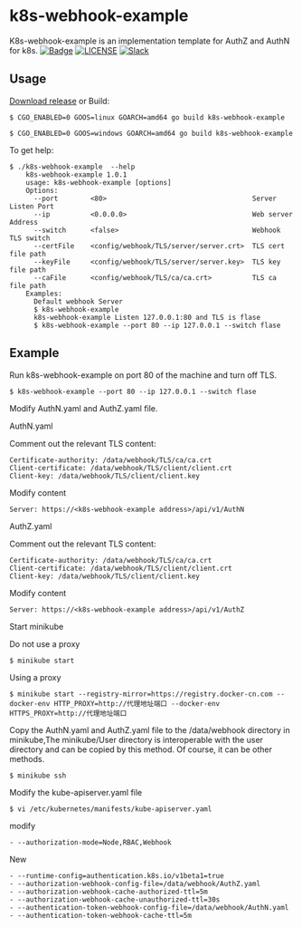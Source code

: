 k8s-webhook-example
========

K8s-webhook-example is an implementation template for AuthZ and AuthN for k8s.
[![Badge](https://img.shields.io/badge/link-996.icu-%23FF4D5B.svg)](https://996.icu/#/en_US)
[![LICENSE](https://img.shields.io/badge/license-Anti%20996-blue.svg)](https://github.com/996icu/996.ICU/blob/master/LICENSE)
[![Slack](https://img.shields.io/badge/slack-996icu-green.svg)](https://join.slack.com/t/996icu/shared_invite/enQtNTg4MjA3MzA1MzgxLWQyYzM5M2IyZmIyMTVjMzU5NTE5MGI5Y2Y2YjgwMmJiMWMxMWMzNGU3NDJmOTdhNmRlYjJlNjk5ZWZhNWIwZGM)

Usage
-----
[Download release](https://github.com/jamescun/switcher/releases) or Build:

    $ CGO_ENABLED=0 GOOS=linux GOARCH=amd64 go build k8s-webhook-example

    $ CGO_ENABLED=0 GOOS=windows GOARCH=amd64 go build k8s-webhook-example

To get help:

    $ ./k8s-webhook-example  --help
        k8s-webhook-example 1.0.1
        usage: k8s-webhook-example [options]
        Options:
          --port        <80>                                    Server Listen Port
          --ip          <0.0.0.0>                               Web server Address
          --switch      <false>                                 Webhook TLS switch
          --certFile    <config/webhook/TLS/server/server.crt>  TLS cert file path
          --keyFile     <config/webhook/TLS/server/server.key>  TLS key file path
          --caFile      <config/webhook/TLS/ca/ca.crt>          TLS ca file path
        Examples:
          Default webhook Server
          $ k8s-webhook-example
          k8s-webhook-example Listen 127.0.0.1:80 and TLS is flase  
          $ k8s-webhook-example --port 80 --ip 127.0.0.1 --switch flase

Example
-------
Run k8s-webhook-example on port 80 of the machine and turn off TLS.

    $ k8s-webhook-example --port 80 --ip 127.0.0.1 --switch flase

Modify AuthN.yaml and AuthZ.yaml file.

AuthN.yaml

Comment out the relevant TLS content:

    Certificate-authority: /data/webhook/TLS/ca/ca.crt
    Client-certificate: /data/webhook/TLS/client/client.crt
    Client-key: /data/webhook/TLS/client/client.key

Modify content

    Server: https://<k8s-webhook-example address>/api/v1/AuthN

AuthZ.yaml

Comment out the relevant TLS content:

    Certificate-authority: /data/webhook/TLS/ca/ca.crt
    Client-certificate: /data/webhook/TLS/client/client.crt
    Client-key: /data/webhook/TLS/client/client.key

Modify content

    Server: https://<k8s-webhook-example address>/api/v1/AuthZ

Start minikube

Do not use a proxy

    $ minikube start

Using a proxy

    $ minikube start --registry-mirror=https://registry.docker-cn.com --docker-env HTTP_PROXY=http://代理地址端口 --docker-env HTTPS_PROXY=http://代理地址端口

Copy the AuthN.yaml and AuthZ.yaml file to the /data/webhook directory in minikube,The minikube/User directory is interoperable with the user directory and can be copied by this method. Of course, it can be other methods.

    $ minikube ssh

Modify the kube-apiserver.yaml file

    $ vi /etc/kubernetes/manifests/kube-apiserver.yaml
    
modify

    - --authorization-mode=Node,RBAC,Webhook
New

    - --runtime-config=authentication.k8s.io/v1beta1=true
    - --authorization-webhook-config-file=/data/webhook/AuthZ.yaml
    - --authorization-webhook-cache-authorized-ttl=5m
    - --authorization-webhook-cache-unauthorized-ttl=30s
    - --authentication-token-webhook-config-file=/data/webhook/AuthN.yaml
    - --authentication-token-webhook-cache-ttl=5m
